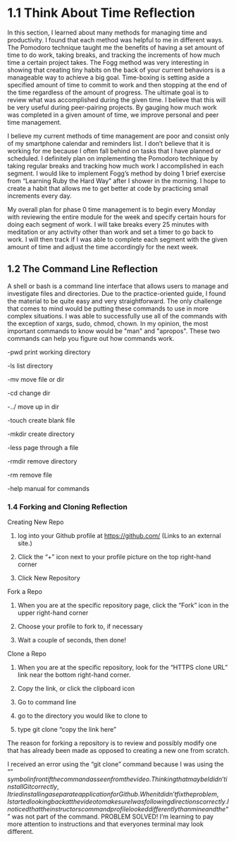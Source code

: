 # 1.1 Think About Time Reflection

In this section, I learned about many methods for managing time and productivity. I found that each method was helpful to me in different ways. The Pomodoro technique taught me the benefits of having a set amount of time to do work, taking breaks, and tracking the increments of how much time a certain project takes. The Fogg method was very interesting in showing that creating tiny habits on the back of your current behaviors is a manageable way to achieve a big goal. Time-boxing is setting aside a specified amount of time to commit to work and then stopping at the end of the time regardless of the amount of progress. The ultimate goal is to review what was accomplished during the given time. I believe that this will be very useful during peer-pairing projects. By gauging how much work was completed in a given amount of time, we improve personal and peer time management.

I believe my current methods of time management are poor and consist only of my smartphone calendar and reminders list. I don’t believe that it is working for me because I often fall behind on tasks that I have planned or scheduled. I definitely plan on implementing the Pomodoro technique by taking regular breaks and tracking how much work I accomplished in each segment. I would like to implement Fogg’s method by doing 1 brief exercise from “Learning Ruby the Hard Way” after I shower in the morning. I hope to create a habit that allows me to get better at code by practicing small increments every day.

My overall plan for phase 0 time management is to begin every Monday with reviewing the entire module for the week and specify certain hours for doing each segment of work. I will take breaks every 25 minutes with meditation or any activity other than work and set a timer to go back to work. I will then track if I was able to complete each segment with the given amount of time and adjust the time accordingly for the next week.

## 1.2 The Command Line Reflection

A shell or bash is a command line interface that allows users to manage and investigate files and directories. Due to the practice-oriented guide, I found the material to be quite easy and very straightforward. The only challenge that comes to mind would be putting these commands to use in more complex situations. I was able to successfully use all of the commands with the exception of xargs, sudo, chmod, chown. In my opinion, the most important commands to know would be "man" and "apropos". These two commands can help you figure out how commands work.

-pwd print working directory

-ls list directory

-mv move file or dir

-cd change dir

-../ move up in dir

-touch create blank file

-mkdir create directory

-less page through a file

-rmdir remove directory

-rm remove file

-help manual for commands

### 1.4 Forking and Cloning Reflection

Creating New Repo

  1. log into your Github profile at https://github.com/ (Links to an external site.)

  2. Click the “+” icon next to your profile picture on the top right-hand corner

  3. Click New Repository

Fork a Repo

  1. When you are at the specific repository page, click the “Fork” icon in the upper right-hand corner

  2. Choose your profile to fork to, if necessary

  3. Wait a couple of seconds, then done!

Clone a Repo

  1. When you are at the specific repository, look for the “HTTPS clone URL” link near the bottom right-hand corner.

  2. Copy the link, or click the clipboard icon

  3. Go to command line

  4. go to the directory you would like to clone to

  5. type 
    git clone “copy the link here”

The reason for forking a repository is to review and possibly modify one that has already been made as opposed to creating a new one from scratch.

I received an error using the “git clone” command because I was using the “$” symbol in front if the command as seen from the video. Thinking that maybe I didn’t install Git correctly, I tried installing a separate application for Github. When it didn’t fix the problem, I started looking back at the video to make sure I was following directions correctly. I noticed that the instructors command profile looked differently than mine and the “$” was not part of the command. PROBLEM SOLVED! I’m learning to pay more attention to instructions and that everyones terminal may look different.